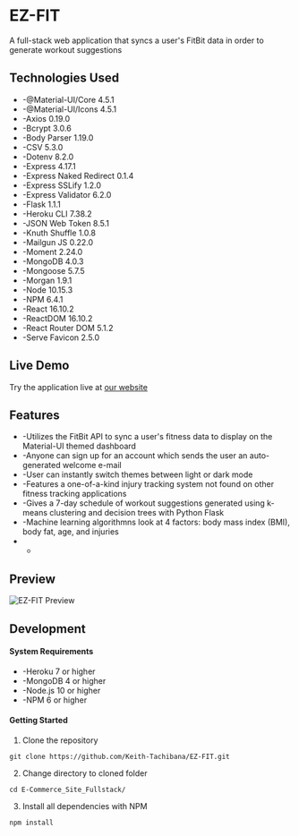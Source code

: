# EZ-FIT
A full-stack web application that syncs a user's FitBit data in order to generate workout suggestions
## Technologies Used
- -@Material-UI/Core 4.5.1
- -@Material-UI/Icons 4.5.1
- -Axios 0.19.0
- -Bcrypt 3.0.6
- -Body Parser 1.19.0
- -CSV 5.3.0
- -Dotenv 8.2.0
- -Express 4.17.1
- -Express Naked Redirect 0.1.4
- -Express SSLify 1.2.0
- -Express Validator 6.2.0
- -Flask 1.1.1
- -Heroku CLI 7.38.2
- -JSON Web Token 8.5.1
- -Knuth Shuffle 1.0.8
- -Mailgun JS 0.22.0
- -Moment 2.24.0
- -MongoDB 4.0.3
- -Mongoose 5.7.5
- -Morgan 1.9.1
- -Node 10.15.3
- -NPM 6.4.1
- -React 16.10.2
- -ReactDOM 16.10.2
- -React Router DOM 5.1.2
- -Serve Favicon 2.5.0
## Live Demo
Try the application live at [our website](https://ezfit.rocks/)
## Features
- -Utilizes the FitBit API to sync a user's fitness data to display on the Material-UI themed dashboard
- -Anyone can sign up for an account which sends the user an auto-generated welcome e-mail
- -User can instantly switch themes between light or dark mode
- -Features a one-of-a-kind injury tracking system not found on other fitness tracking applications
- -Gives a 7-day schedule of workout suggestions generated using k-means clustering and decision trees with Python Flask
- -Machine learning algorithmns look at 4 factors: body mass index (BMI), body fat, age, and injuries
- -
## Preview
![EZ-FIT Preview](preview.gif "EZ-FIT Preview")
## Development
#### System Requirements
- -Heroku 7 or higher
- -MongoDB 4 or higher
- -Node.js 10 or higher
- -NPM 6 or higher
#### Getting Started
1. Clone the repository
  ```shell
  git clone https://github.com/Keith-Tachibana/EZ-FIT.git
  ```
2. Change directory to cloned folder
  ```shell
  cd E-Commerce_Site_Fullstack/
  ```
3. Install all dependencies with NPM
  ```shell
  npm install
  ```
